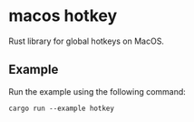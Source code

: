 # macos hotkey

Rust library for global hotkeys on MacOS.

## Example

Run the example using the following command:

```
cargo run --example hotkey
```
